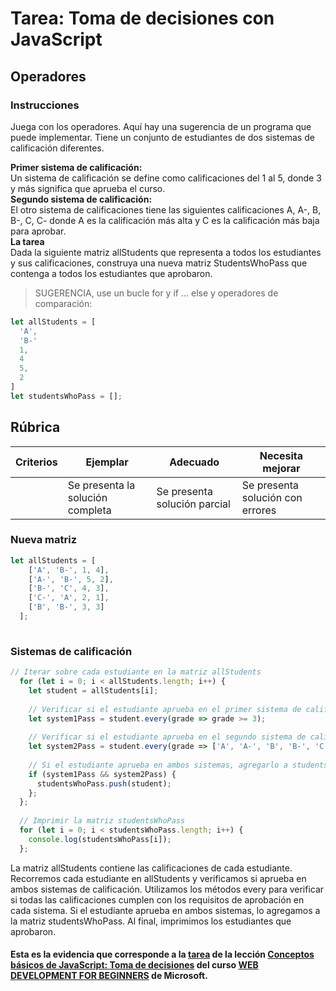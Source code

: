 # Tarea: Toma de decisiones con JavaScript

## Operadores

### Instrucciones

Juega con los operadores. Aquí hay una sugerencia de un programa que puede implementar.
Tiene un conjunto de estudiantes de dos sistemas de calificación diferentes.

<strong> Primer sistema de calificación:</strong><br/>
Un sistema de calificación se define como calificaciones del 1 al 5, donde 3 y más significa que aprueba el curso.<br/>
<strong>Segundo sistema de calificación:</strong><br/>
El otro sistema de calificaciones tiene las siguientes calificaciones A, A-, B, B-, C, C- donde A es la calificación más alta y C es la calificación más baja para aprobar.<br/>
<strong>La tarea</strong><br/>
Dada la siguiente matriz allStudents que representa a todos los estudiantes y sus calificaciones, construya una nueva matriz StudentsWhoPass que contenga a todos los estudiantes que aprobaron.<br/>

> SUGERENCIA, use un bucle for y if ... else y operadores de comparación:
```JavaScript
let allStudents = [
  'A',
  'B-'
  1,
  4
  5,
  2
]
let studentsWhoPass = [];

```
## Rúbrica

| Criterios | Ejemplar | Adecuado | Necesita mejorar |
| -------- | ------------------------------ | ----------------------------- | ------------------------------- |
| | Se presenta la solución completa | Se presenta solución parcial | Se presenta solución con errores |

### Nueva matriz

```JavaScript
let allStudents = [
    ['A', 'B-', 1, 4],
    ['A-', 'B-', 5, 2],
    ['B-', 'C', 4, 3],
    ['C-', 'A', 2, 1],
    ['B', 'B-', 3, 3]
  ];
  
```

### Sistemas de calificación

```JavaScript
// Iterar sobre cada estudiante en la matriz allStudents
  for (let i = 0; i < allStudents.length; i++) {
    let student = allStudents[i];
    
    // Verificar si el estudiante aprueba en el primer sistema de calificación
    let system1Pass = student.every(grade => grade >= 3);
    
    // Verificar si el estudiante aprueba en el segundo sistema de calificación
    let system2Pass = student.every(grade => ['A', 'A-', 'B', 'B-', 'C', 'C-'].includes(grade));
    
    // Si el estudiante aprueba en ambos sistemas, agregarlo a studentsWhoPass
    if (system1Pass && system2Pass) {
      studentsWhoPass.push(student);
    };
  };
  
  // Imprimir la matriz studentsWhoPass
  for (let i = 0; i < studentsWhoPass.length; i++) {
    console.log(studentsWhoPass[i]);
  };
```
La matriz allStudents contiene las calificaciones de cada estudiante. Recorremos cada estudiante en allStudents y verificamos si aprueba en ambos sistemas de calificación. Utilizamos los métodos every para verificar si todas las calificaciones cumplen con los requisitos de aprobación en cada sistema. Si el estudiante aprueba en ambos sistemas, lo agregamos a la matriz studentsWhoPass. Al final, imprimimos los estudiantes que aprobaron.

#### Esta es la evidencia que corresponde a la <a href="https://github.com/microsoft/Web-Dev-For-Beginners/blob/main/2-js-basics/3-making-decisions/translations/assignment.es.md">tarea</a> de la lección <a href="https://github.com/microsoft/Web-Dev-For-Beginners/blob/main/2-js-basics/3-making-decisions/translations/README.es.md">Conceptos básicos de JavaScript: Toma de decisiones</a> del curso <a href="https://github.com/microsoft/Web-Dev-For-Beginners">WEB DEVELOPMENT FOR BEGINNERS</a> de Microsoft.